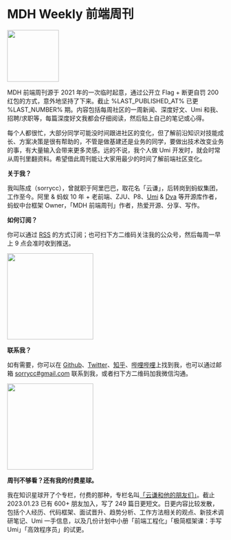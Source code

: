 # MDH Weekly 前端周刊

<img src="https://img.alicdn.com/imgextra/i3/O1CN01uKTVpD1UK8BCxFBwo_!!6000000002498-2-tps-500-500.png" width="120" height="120" style="margin:0;" />

MDH 前端周刊源于 2021 年的一次临时起意，通过公开立 Flag + 断更自罚 200 红包的方式，意外地坚持了下来。截止 %LAST_PUBLISHED_AT% 已更 %LAST_NUMBER% 期。内容包括每周社区的一周新闻、深度好文、Umi 和我、招聘/求职等，每篇深度好文我都会仔细阅读，然后贴上自己的笔记或心得。

每个人都很忙，大部分同学可能没时间跟进社区的变化，但了解前沿知识对技能成长、方案决策是很有帮助的，不管是做基建还是业务的同学，要做出技术改变业务的事，有大量输入会带来更多灵感。远的不说，我个人做 Umi 开发时，就会时常从周刊里翻资料。希望借此周刊能让大家用最少的时间了解前端社区变化。

<strong>关于我？</strong>

我叫陈成（sorrycc），曾就职于阿里巴巴，取花名「云谦」，后转岗到蚂蚁集团，工作至今。阿里 & 蚂蚁 10 年 + 老前端、ZJU、P8、[Umi](https://github.com/umijs/umi) & [Dva](https://github.com/dvajs/dva) 等开源库作者，蚂蚁中台框架 Owner，「MDH 前端周刊」作者，热爱开源、分享、写作。

<strong>如何订阅？</strong>

你可以通过 [RSS](/rss.xml) 的方式订阅；也可扫下方二维码关注我的公众号，然后每周一早上 9 点会准时收到推送。

<img src="https://img.alicdn.com/imgextra/i3/O1CN01PBdSNj1SIBGJTJn52_!!6000000002223-2-tps-840-855.png_200x200.jpg" width="200" height="200" style="margin:0;" />

<strong>联系我？</strong>

如有需要，你可以在 [Github](https://github.com/sorrycc)、[Twitter](https://twitter.com/chenchengpro)、[知乎](https://www.zhihu.com/people/chenchengpro)、[哔哩哔哩](https://space.bilibili.com/27472034)上找到我，也可以通过邮箱 [sorrycc#gmail.com](mailto:sorrycc@gmail.com) 联系到我，或者扫下方二维码加我微信沟通。

<img src="https://img.alicdn.com/imgextra/i3/O1CN01wV6LkR1JJi2efMEGz_!!6000000001008-2-tps-2088-2096.png_200x200.jpg" width="200" height="200" style="margin:0;" />

<strong>周刊不够看？还有我的付费星球。</strong>

我在知识星球开了个专栏，付费的那种，专栏名叫[「云谦和他的朋友们」](https://q.sorrycc.com)。截止 2023.01.23 已有 600+ 朋友加入，写了 249 篇日更短文。日更内容比较发散，包括个人经历、代码框架、面试晋升、趋势分析、工作方法相关的观点、新技术调研笔记、Umi 一手信息，以及几份计划中小册「前端工程化」「极简框架课：手写 Umi」「高效程序员」的试更。
